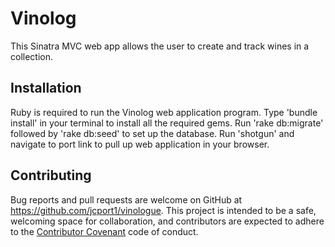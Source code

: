 
# Vinolog

This Sinatra MVC web app allows the user to create and track wines in a collection. 

## Installation 

Ruby is required to run the Vinolog web application program.
Type 'bundle install' in your terminal to install all the required gems. 
Run 'rake db:migrate' followed by 'rake db:seed' to set up the database.
Run 'shotgun' and navigate to port link to pull up web application in your browser.  


## Contributing

Bug reports and pull requests are welcome on GitHub at https://github.com/jcport1/vinologue. This project is intended to be a safe, welcoming space for collaboration, and contributors are expected to adhere to the [Contributor Covenant](http://contributor-covenant.org) code of conduct.

